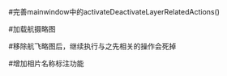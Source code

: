 #完善mainwindow中的activateDeactivateLayerRelatedActions()

#加载航摄略图

#移除航飞略图后，继续执行与之先相关的操作会死掉

#增加相片名称标注功能
